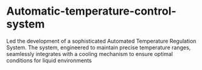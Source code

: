 # Automatic-temperature-control-system
Led the development of a sophisticated Automated Temperature Regulation System. The system, engineered to maintain precise temperature ranges, seamlessly integrates with a cooling mechanism to ensure optimal conditions for liquid environments
